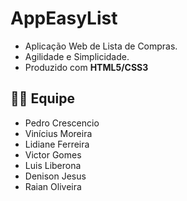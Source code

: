 # AppEasyList
- Aplicação Web de Lista de Compras.
- Agilidade e Simplicidade.
- Produzido com **HTML5/CSS3**

## 👨‍💻 Equipe
- Pedro Crescencio
- Vinícius Moreira
- Lidiane Ferreira
- Victor Gomes
- Luis Liberona
- Denison Jesus
- Raian Oliveira